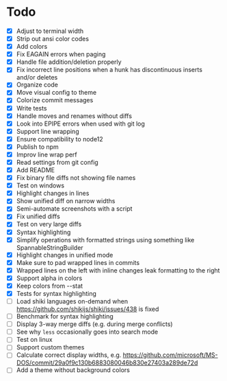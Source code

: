 # Todo

-   [x] Adjust to terminal width
-   [x] Strip out ansi color codes
-   [x] Add colors
-   [x] Fix EAGAIN errors when paging
-   [x] Handle file addition/deletion properly
-   [x] Fix incorrect line positions when a hunk has discontinuous inserts and/or deletes
-   [x] Organize code
-   [x] Move visual config to theme
-   [x] Colorize commit messages
-   [x] Write tests
-   [x] Handle moves and renames without diffs
-   [x] Look into EPIPE errors when used with git log
-   [x] Support line wrapping
-   [x] Ensure compatibility to node12
-   [x] Publish to npm
-   [x] Improv line wrap perf
-   [x] Read settings from git config
-   [x] Add README
-   [x] Fix binary file diffs not showing file names
-   [x] Test on windows
-   [x] Highlight changes in lines
-   [x] Show unified diff on narrow widths
-   [x] Semi-automate screenshots with a script
-   [x] Fix unified diffs
-   [x] Test on very large diffs
-   [x] Syntax highlighting
-   [x] Simplify operations with formatted strings using something like SpannableStringBuilder
-   [x] Highlight changes in unified mode
-   [x] Make sure to pad wrapped lines in commits
-   [x] Wrapped lines on the left with inline changes leak formatting to the right
-   [x] Support alpha in colors
-   [x] Keep colors from --stat
-   [x] Tests for syntax highlighting
-   [ ] Load shiki languages on-demand when https://github.com/shikijs/shiki/issues/438 is fixed
-   [ ] Benchmark for syntax highlighting
-   [ ] Display 3-way merge diffs (e.g. during merge conflicts)
-   [ ] See why `less` occasionally goes into search mode
-   [ ] Test on linux
-   [ ] Support custom themes
-   [ ] Calculate correct display widths, e.g. https://github.com/microsoft/MS-DOS/commit/29a0f9c130b6883080046b830e27403a289de72d
-   [ ] Add a theme without background colors
